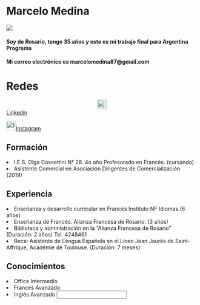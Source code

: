 # Marcelo Medina
<html lang="es">
        <head>
                <body>
                        <style>
                                p {
  color: red;
                                } </style>
        <span><img src=https://encrypted-tbn0.gstatic.com/images?q=tbn:ANd9GcSYt7MWFLhOiAOErre1I5W2fXsby-IsUsH-9A&usqp=CAU></span>
        
  <h4>Soy de Rosario, tengo 35 años y este es mi trabajo final para Argentina Programa
  <h4>Mi correo electrónico es marcelomedina87@gmail.com
  <h1>Redes</h1><p>
  <img style="display: block;-webkit-user-select: none;margin: auto;cursor: zoom-in;background-color: hsl(0, 0%, 90%);transition: background-color 300ms;" src="https://camo.githubusercontent.com/8c244a7a7b8a6e767d241c9a6c5e1b5e13ea693770c52bbc3fe564ba4044a4c9/68747470733a2f2f63646e2d69636f6e732d706e672e666c617469636f6e2e636f6d2f3531322f3137342f3137343835372e706e67" width="25" height="25">
        <a id="- Linkedin" href="https://www.linkedin.com/in/marcelo-medina-962a9b69/?originalSubdomain=ar%22">Linkedin</a> </p>
  <a href="https://www.instagram.com/biensurfrances/" class="Instagram"><img src="https://cdn-icons-png.flaticon.com/512/87/87390.png" width="25" height="25" alt="logotipo de instagram icono gratis" title="Instagram">Instagram</a>         
         <h2>Formación</h2><p></a></li><li>I.E.S. Olga Cossettini N° 28. 4o año Profesorado en Francés. (cursando)
       </a></li><li>Asistente Comercial en Asociación Dirigentes de Comercialización (2019) 
        <h2>Experiencia</h2>
        <p></a></li><li>Enseñanza y desarrollo curricular en Francés Instituto NF Idiomas.(6 años)
        </a></li><li>Enseñanza de Francés. Alianza Francesa de Rosario. (3 años)
        </a></li><li>Biblioteca y administración en la “Alianza Francesa de Rosario” (Duración: 2 años)  Tel. 4248461
        </a></li><li>Beca: Asistente de Lengua Española en el Liceo Jean Jaurès de Saint-Affrique, Académie de Toulouse. (Duración: 7 meses)
        <h2>Conocimientos</h2>
        <p> </a></li><li>Office Intermedio
         </a></li><li>Francés Avanzado
         </a></li><li>Inglés Avanzado
         
</form action=""method="post">
<input type="email" name=email placeholder"ingrese su email">
</body>
